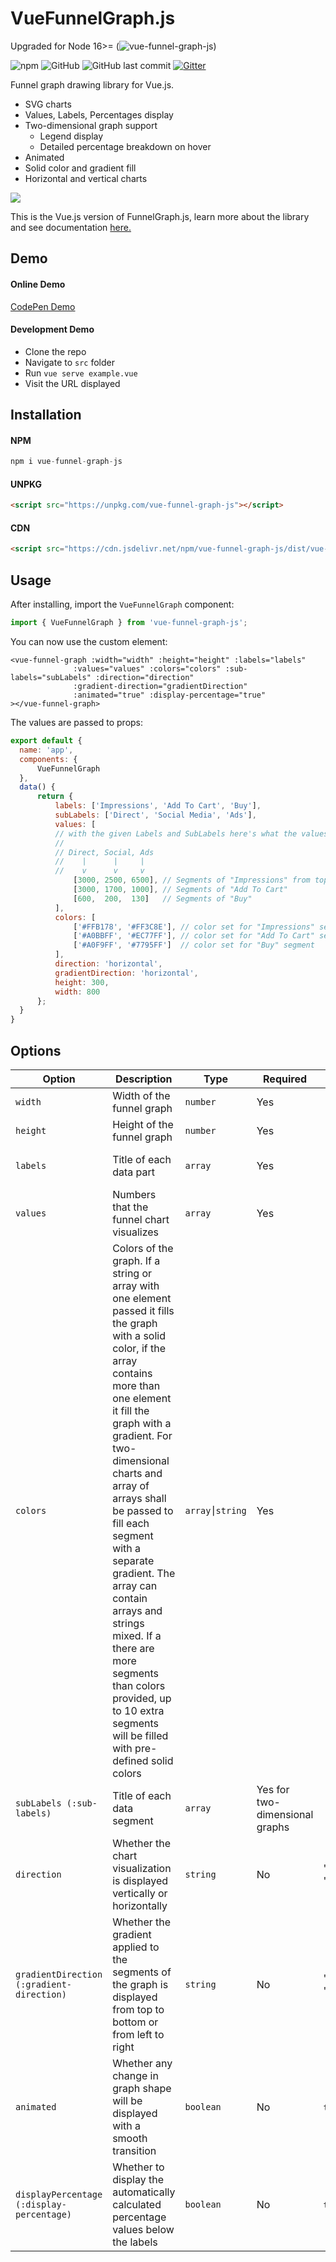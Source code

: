 # VueFunnelGraph.js

Upgraded for Node 16>= (![vue-funnel-graph-js](https://github.com/greghub/vue-funnel-graph-js))

![npm](https://img.shields.io/npm/v/vue-funnel-graph-js.svg)
![GitHub](https://img.shields.io/github/license/greghub/vue-funnel-graph-js.svg)
![GitHub last commit](https://img.shields.io/github/last-commit/greghub/vue-funnel-graph-js.svg)
[![Gitter](https://img.shields.io/gitter/room/greghub/funnel-graph-js.svg)](https://gitter.im/funnel-graph-js/community)

Funnel graph drawing library for Vue.js.

* SVG charts
* Values, Labels, Percentages display
* Two-dimensional graph support
  * Legend display
  * Detailed percentage breakdown on hover
* Animated
* Solid color and gradient fill
* Horizontal and vertical charts

<img src="https://s2.gifyu.com/images/funnel-graph.gif">

This is the Vue.js version of FunnelGraph.js, learn more about the library and see documentation [here.](https://github.com/greghub/funnel-graph-js)

## Demo

#### Online Demo

[CodePen Demo](https://codepen.io/gregh/full/gEBXPK)

#### Development Demo

* Clone the repo
* Navigate to `src` folder
* Run `vue serve example.vue`
* Visit the URL displayed

## Installation

#### NPM
```js
npm i vue-funnel-graph-js
```

#### UNPKG
```html
<script src="https://unpkg.com/vue-funnel-graph-js"></script>
```

#### CDN
```html
<script src="https://cdn.jsdelivr.net/npm/vue-funnel-graph-js/dist/vue-funnel-graph.min.js"></script>
```

## Usage

After installing, import the `VueFunnelGraph` component:

```js
import { VueFunnelGraph } from 'vue-funnel-graph-js';
```

You can now use the custom element:
```vue
<vue-funnel-graph :width="width" :height="height" :labels="labels"
              :values="values" :colors="colors" :sub-labels="subLabels" :direction="direction"
              :gradient-direction="gradientDirection"
              :animated="true" :display-percentage="true"
></vue-funnel-graph>
```

The values are passed to props:
```js
export default {
  name: 'app',
  components: {
      VueFunnelGraph
  },
  data() {
      return {
          labels: ['Impressions', 'Add To Cart', 'Buy'],
          subLabels: ['Direct', 'Social Media', 'Ads'],
          values: [
          // with the given Labels and SubLabels here's what the values represent:
          // 
          // Direct, Social, Ads  
          //    |      |     |  
          //    v      v     v
              [3000, 2500, 6500], // Segments of "Impressions" from top to bottom
              [3000, 1700, 1000], // Segments of "Add To Cart"
              [600,  200,  130]   // Segments of "Buy"
          ],
          colors: [
              ['#FFB178', '#FF3C8E'], // color set for "Impressions" segment
              ['#A0BBFF', '#EC77FF'], // color set for "Add To Cart" segment
              ['#A0F9FF', '#7795FF']  // color set for "Buy" segment
          ],
          direction: 'horizontal',
          gradientDirection: 'horizontal',
          height: 300,
          width: 800
      };
  }
}
```

## Options

| Option | Description | Type | Required | Options | Default | Example |
|--------|-------------|------|----------|---------|---------|---------|
| `width` | Width of the funnel graph | `number` | Yes | | 0 | 800 |
| `height` | Height of the funnel graph | `number` | Yes | | 0 | 300 |
| `labels` | Title of each data part | `array` | Yes | | | ['Impressions', 'Add To Cart', 'Buy'] |
| `values` | Numbers that the funnel chart visualizes | `array` | Yes | | | [12000, 4700, 930] |
| `colors` | Colors of the graph. If a string or array with one element passed it fills the graph with a solid color, if the array contains more than one element it fill the graph with a gradient. For two-dimensional charts and array of arrays shall be passed to fill each segment with a separate gradient. The array can contain arrays and strings mixed. If a there are more segments than colors provided, up to 10 extra segments will be filled with pre-defined solid colors | `array⎮string` | Yes | | | [12000, 4700, 930] |
| `subLabels (:sub-labels)` | Title of each data segment | `array` | Yes for two-dimensional graphs | | | ['Direct', 'Social Media', 'Ads'] |
| `direction` | Whether the chart visualization is displayed vertically or horizontally | `string` | No | 'vertical', 'horizontal' | 'horizontal' | |
| `gradientDirection (:gradient-direction)` | Whether the gradient applied to the segments of the graph is displayed from top to bottom or from left to right | `string` | No | 'vertical', 'horizontal' | 'horizontal' |
| `animated` | Whether any change in graph shape will be displayed with a smooth transition | `boolean` | No | `true`, `false` | `true` | `false` |
| `displayPercentage (:display-percentage)` | Whether to display the automatically calculated percentage values below the labels | `boolean` | No | `true`, `false` | `true` | |
